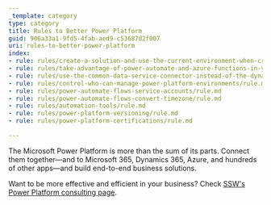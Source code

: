 ```yaml
---
_template: category
type: category
title: Rules to Better Power Platform
guid: 906a33a1-9fd5-4fab-aed9-c53687d2f007
uri: rules-to-better-power-platform
index:
- rule: rules/create-a-solution-and-use-the-current-environment-when-creating-flow-for-dynamics/rule.md
- rule: rules/take-advantage-of-power-automate-and-azure-functions-in-your-dynamics-solutions/rule.md
- rule: rules/use-the-common-data-service-connector-instead-of-the-dynamics-365-connector/rule.md
- rule: rules/control-who-can-manage-power-platform-environments/rule.md
- rule: rules/power-automate-flows-service-accounts/rule.md
- rule: rules/power-automate-flows-convert-timezone/rule.md
- rule: rules/automation-tools/rule.md
- rule: rules/power-platform-versioning/rule.md
- rule: rules/power-platform-certifications/rule.md

---
```


The Microsoft Power Platform is more than the sum of its parts. Connect them together—and to Microsoft 365, Dynamics 365, Azure, and hundreds of other apps—and build end-to-end business solutions.

Want to be more effective and efficient in your business? Check [SSW's Power Platform consulting page](https://ssw.com.au/consulting/power-platform).
